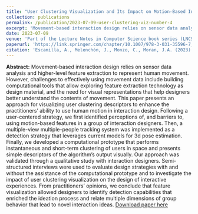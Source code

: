 ```yaml
---
title: "User Clustering Visualization and Its Impact on Motion-Based Interaction Design"
collection: publications
permalink: /publication/2023-07-09-user-clustering-viz-number-4
excerpt: 'Movement-based interaction design relies on sensor data analysis and higher-level feature extraction to represent human movement. However, challenges to effectively using movement data include building computational tools that allow exploring feature extraction technology as design material, and the need for visual representations that help designers better understand the contents of movement. This paper presents an approach for visualizing user clustering descriptors to enhance the practitioners’ ability to use human motion in interaction design. [Read more](https://antonioescamilla.github.io/publication/2023-07-09-user-clustering-viz-number-4)'
date: 2023-07-09
venue: 'Part of the Lecture Notes in Computer Science book series (LNCS,volume 14011)'
paperurl: 'https://link.springer.com/chapter/10.1007/978-3-031-35596-7_4'
citation: 'Escamilla, A., Melenchón, J., Monzo, C., Moran, J.A. (2023). User Clustering Visualization and Its Impact on Motion-Based Interaction Design. In: Kurosu, M., Hashizume, A. (eds) Human-Computer Interaction. HCII 2023. Lecture Notes in Computer Science, vol 14011. Springer, Cham. https://doi.org/10.1007/978-3-031-35596-7_4'
---
```


**Abstract:**
Movement-based interaction design relies on sensor data analysis and higher-level feature extraction to represent human movement. However, challenges to effectively using movement data include building computational tools that allow exploring feature extraction technology as design material, and the need for visual representations that help designers better understand the contents of movement. This paper presents an approach for visualizing user clustering descriptors to enhance the practitioners’ ability to use human motion in interaction design. Following a user-centered strategy, we first identified perceptions of, and barriers to, using motion-based features in a group of interaction designers. Then, a multiple-view multiple-people tracking system was implemented as a detection strategy that leverages current models for 3d pose estimation. Finally, we developed a computational prototype that performs instantaneous and short-term clustering of users in space and presents simple descriptors of the algorithm’s output visually. Our approach was validated through a qualitative study with interaction designers. Semi-structured interviews were used to evaluate design strategies with and without the assistance of the computational prototype and to investigate the impact of user clustering visualization on the design of interactive experiences. From practitioners’ opinions, we conclude that feature visualization allowed designers to identify detection capabilities that enriched the ideation process and relate multiple dimensions of group behavior that lead to novel interaction ideas.
[Download paper here](http://antonioescamilla.github.io/files/E_Cano_etal_2021_TISMIR_sesquialtera-extended.pdf)
